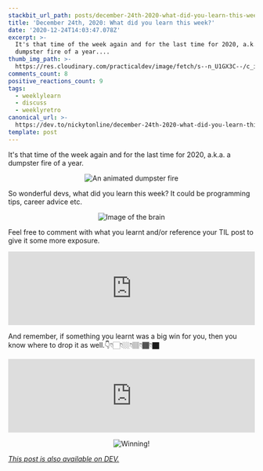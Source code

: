 ```yaml
---
stackbit_url_path: posts/december-24th-2020-what-did-you-learn-this-week-j5e
title: 'December 24th, 2020: What did you learn this week?'
date: '2020-12-24T14:03:47.078Z'
excerpt: >-
  It's that time of the week again and for the last time for 2020, a.k.a. a
  dumpster fire of a year....
thumb_img_path: >-
  https://res.cloudinary.com/practicaldev/image/fetch/s--n_U1GX3C--/c_imagga_scale,f_auto,fl_progressive,h_420,q_auto,w_1000/https://dev-to-uploads.s3.amazonaws.com/i/m1bds3wawofm5fhrqi3t.png
comments_count: 8
positive_reactions_count: 9
tags:
  - weeklylearn
  - discuss
  - weeklyretro
canonical_url: >-
  https://dev.to/nickytonline/december-24th-2020-what-did-you-learn-this-week-j5e
template: post
---
```

It's that time of the week again and for the last time for 2020, a.k.a. a dumpster fire of a year.

<center>

![An animated dumpster fire](https://media.giphy.com/media/Jrl4FlTaymFFbNiwU5/giphy.gif)
</center>

So wonderful devs, what did you learn this week? It could be programming tips, career advice etc.

<center>

![Image of the brain](https://media.giphy.com/media/ojmB7lOn3VUU8/giphy.gif)
</center>

Feel free to comment with what you learnt and/or reference your TIL post to give it some more exposure.


<iframe class="liquidTag" src="https://dev.to/embed/tag?args=todayilearned" style="border: 0; width: 100%;"></iframe>


And remember, if something you learnt was a big win for you, then you know where to drop it as well.👇👇🏻👇🏼👇🏽👇🏾👇🏿


<iframe class="liquidTag" src="https://dev.to/embed/link?args=https%3A%2F%2Fdev.to%2Fdevteam%2Fwhat-was-your-win-this-week-2d30" style="border: 0; width: 100%;"></iframe>


<center>

![Winning!](https://media.giphy.com/media/3ohryhNgUwwZyxgktq/giphy.gif)
</center>

*[This post is also available on DEV.](https://dev.to/nickytonline/december-24th-2020-what-did-you-learn-this-week-j5e)*


<script>
const parent = document.getElementsByTagName('head')[0];
const script = document.createElement('script');
script.type = 'text/javascript';
script.src = 'https://cdnjs.cloudflare.com/ajax/libs/iframe-resizer/4.1.1/iframeResizer.min.js';
script.charset = 'utf-8';
script.onload = function() {
    window.iFrameResize({}, '.liquidTag');
};
parent.appendChild(script);
</script>    
